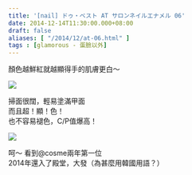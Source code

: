 ```yaml
---
title: '[nail] ドゥ・ベスト AT サロンネイルエナメル 06'
date: 2014-12-14T11:30:00.000+08:00
draft: false
aliases: [ "/2014/12/at-06.html" ]
tags : [glamorous - 蛋臉以外]
---
```


顏色越鮮紅就越顯得手的肌膚更白～  

![](/images/salonnail06.jpg)

掃面很闊，輕易塗滿甲面  
而且超！顯！色！  
也不容易褪色，C/P值爆高！  

![](/images/salonnail06a.jpg)

呵～ 看到@cosme兩年第一位  
2014年還入了殿堂，大發（為甚麼用韓國用語？）
